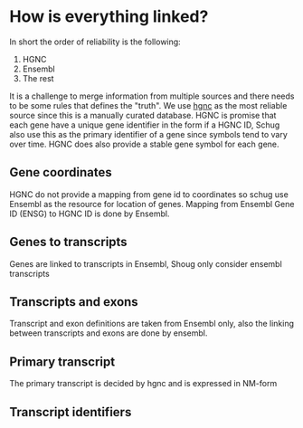 # How is everything linked?

In short the order of reliability is the following:

1. HGNC
2. Ensembl
3. The rest

It is a challenge to merge information from multiple sources and there needs to be some rules that defines the "truth".
We use [hgnc] as the most reliable source since this is a manually curated database.
HGNC is promise that each gene have a unique gene identifier in the form if a HGNC ID, Schug also use this as the primary
identifier of a gene since symbols tend to vary over time. HGNC does also provide a stable gene symbol for each gene.

## Gene coordinates

HGNC do not provide a mapping from gene id to coordinates so schug use Ensembl as the resource for location of genes.
Mapping from Ensembl Gene ID (ENSG) to HGNC ID is done by Ensembl.

## Genes to transcripts

Genes are linked to transcripts in Ensembl, Shoug only consider ensembl transcripts

## Transcripts and exons

Transcript and exon definitions are taken from Ensembl only, also the linking between transcripts and exons are 
done by ensembl.

## Primary transcript

The primary transcript is decided by hgnc and is expressed in NM-form

## Transcript identifiers



[hgnc]: https://www.genenames.org